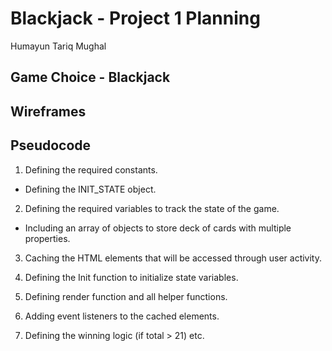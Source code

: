 # Blackjack - Project 1 Planning

Humayun Tariq Mughal

## Game Choice - Blackjack

## Wireframes

## Pseudocode
1. Defining the required constants.
- Defining the INIT_STATE object.

2. Defining the required variables to track the state of the game.
- Including an array of objects to store deck of cards with multiple properties.

3. Caching the HTML elements that will be accessed through user activity.

4. Defining the Init function to initialize state variables.

5. Defining render function and all helper functions.

5. Adding event listeners to the cached elements.

6. Defining the winning logic (if total > 21) etc.


 
